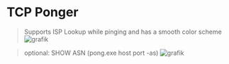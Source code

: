 # TCP Ponger

> Supports ISP Lookup while pinging and has a smooth color scheme
 ![grafik](https://github.com/KuroSys/Ponger/assets/102257683/05ab3ae0-01ce-4ce4-9839-480e591d58e1)


> optional: SHOW ASN (pong.exe host port -as)
![grafik](https://github.com/KuroSys/Ponger/assets/102257683/4e1592bd-5ca8-438f-8fba-44438d914b2c)

